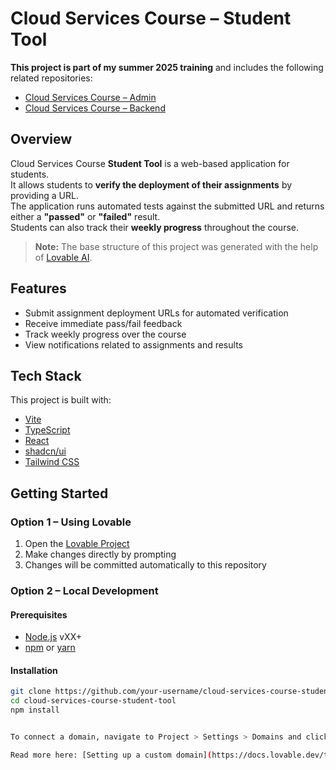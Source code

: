 # Cloud Services Course – Student Tool

**This project is part of my summer 2025 training** and includes the following related repositories:  
- [Cloud Services Course – Admin](link-to-admin-repo)  
- [Cloud Services Course – Backend](link-to-backend-repo)  

## Overview
Cloud Services Course **Student Tool** is a web-based application for students.  
It allows students to **verify the deployment of their assignments** by providing a URL.  
The application runs automated tests against the submitted URL and returns either a **"passed"** or **"failed"** result.  
Students can also track their **weekly progress** throughout the course.

> **Note:** The base structure of this project was generated with the help of [Lovable AI](https://lovable.ai/).

## Features
- Submit assignment deployment URLs for automated verification
- Receive immediate pass/fail feedback
- Track weekly progress over the course
- View notifications related to assignments and results

## Tech Stack
This project is built with:
- [Vite](https://vitejs.dev/)  
- [TypeScript](https://www.typescriptlang.org/)  
- [React](https://react.dev/)  
- [shadcn/ui](https://ui.shadcn.com/)  
- [Tailwind CSS](https://tailwindcss.com/)  

## Getting Started

### Option 1 – Using Lovable
1. Open the [Lovable Project](https://lovable.dev/projects/db2dd965-285b-4f34-be3f-adaece0d8afb)
2. Make changes directly by prompting  
3. Changes will be committed automatically to this repository

### Option 2 – Local Development
#### Prerequisites
- [Node.js](https://nodejs.org/) vXX+  
- [npm](https://www.npmjs.com/) or [yarn](https://yarnpkg.com/)

#### Installation
```bash
git clone https://github.com/your-username/cloud-services-course-student-tool.git
cd cloud-services-course-student-tool
npm install


To connect a domain, navigate to Project > Settings > Domains and click Connect Domain.

Read more here: [Setting up a custom domain](https://docs.lovable.dev/tips-tricks/custom-domain#step-by-step-guide)
